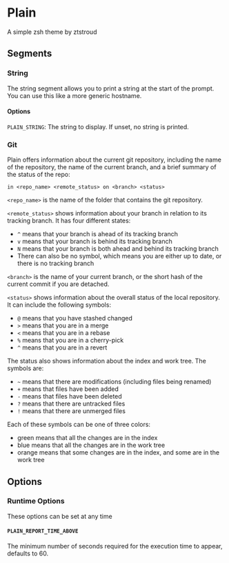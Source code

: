 # Plain
A simple zsh theme by ztstroud

## Segments
### String

The string segment allows you to print a string at the start of the prompt. You can use this like a more generic
hostname.

#### Options
`PLAIN_STRING`: The string to display. If unset, no string is printed.

### Git
Plain offers information about the current git repository, including the name of the repository, the name of the current
branch, and a brief summary of the status of the repo:

`in <repo_name> <remote_status> on <branch> <status>`

`<repo_name>` is the name of the folder that contains the git repository.

`<remote_status>` shows information about your branch in relation to its tracking branch. It has four different states:
- `^` means that your branch is ahead of its tracking branch
- `v` means that your branch is behind its tracking branch
- `N` means that your branch is both ahead and behind its tracking branch
- There can also be no symbol, which means you are either up to date, or there is no tracking branch

`<branch>` is the name of your current branch, or the short hash of the current commit if you are detached.

`<status>` shows information about the overall status of the local repository. It can include the following symbols:
- `@` means that you have stashed changed
- `>` means that you are in a merge
- `<` means that you are in a rebase
- `%` means that you are in a cherry-pick
- `^` means that you are in a revert

The status also shows information about the index and work tree. The symbols are:
- `~` means that there are modifications (including files being renamed)
- `+` means that files have been added
- `-` means that files have been deleted
- `?` means that there are untracked files
- `!` means that there are unmerged files

Each of these symbols can be one of three colors:
- green means that all the changes are in the index
- blue means that all the changes are in the work tree
- orange means that some changes are in the index, and some are in the work tree

## Options
### Runtime Options
These options can be set at any time

#### `PLAIN_REPORT_TIME_ABOVE`
The minimum number of seconds required for the execution time to appear, defaults to 60.

